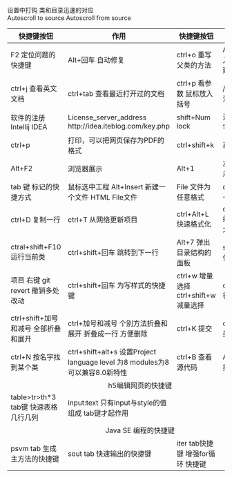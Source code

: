 设置中打钩  类和目录迅速的对应<br>
Autoscroll to source
Autoscroll from source
<table>
<thead>
<tr>
    <th>快捷键按钮</th>
    <th>作用</th>
    <th>快捷键按钮</th>
    <th>作用</th>
</tr>
</thead>
<tbody>
<tr>
    <td> F2 定位问题的快捷键</td>
    <td>Alt+回车 自动修复</td>
    <td>ctrl+o 重写父类的方法</td>
    <td>Alt+Insert 引入构造器或新建</td>
</tr>

<tr>
    <td> ctrl+j 查看英文文档</td>
    <td>ctrl+tab 查看最近打开过的文档</td>
    <td>ctrl+p 看参数 鼠标放入括号</td>
    <td>/** 回车 添加注释</td>
</tr>

<tr>
    <td> 软件的注册 Intellij IDEA</td>
    <td>   License_server_address http://idea.iteblog.com/key.php </td>
    <td>  shift+Num lock </td>
    <td>   开启和关闭数字小键盘</td>
</tr>
<tr>
    <td>  ctrl+p   </td>
    <td> 打印，可以把网页保存为PDF的格式 </td>
    <td> ctrl+shift+k </td>
    <td>  再次提交</td>
</tr>

<tr>
    <td> Alt+F2  </td>
    <td>  浏览器展示</td>
    <td> Alt+1</td>
    <td> 左边目录的显示和隐藏 </td>
</tr>
<tr>
    <td> tab 键 标记的快捷方式 </td>
    <td> 鼠标选中工程 Alt+Insert 新建一个文件 HTML File文件 </td>
    <td>   File 文件为任意格式</td>
    <td>  directory 建立一个路径 </td>
</tr>
<tr>
    <td>   ctrl+D 复制一行  </td>
    <td> ctrl+T 从网络更新项目 </td>
    <td>  ctrl+Alt+L 快速格式化</td>
    <td>ctrl+shift+F12 编辑窗口的最大化 </td>
</tr>
<tr>
    <td> ctral+shift+F10 运行当前类 </td>
    <td>  ctrl+shift+回车 跳转到下一行 </td>
    <td> Alt+7 弹出目录结构的面板</td>
    <td>  shift+F6 改文件名 </td>
</tr>
<tr>
    <td> 项目 右键 git revert 撤销多处改动  </td>
    <td>   ctrl+shift+回车 为写样式的快捷键 </td>
    <td>  ctrl+w 增量选择 ctrl+shift+w 减量选择</td>
    <td>    ctrl+x 删除一行</td>
</tr>
<tr>
    <td>  ctrl+shift+加号和减号 全部折叠和展开 </td>
    <td> ctrl+加号和减号 个别方法折叠和展开 折叠成一行 方便删除 </td>
    <td> ctrl+K 提交</td>
    <td>  ctrl+F12 弹出类的结构 </td>
</tr>

<tr>
    <td>ctrl+N 按名字找到某个类</td>
    <td>ctrl+shift+alt+s 设置Project language level 为8 modules为8 可以兼容8.0新特性</td>
    <td> ctrl+B 查看源代码</td>
    <td>  Alt+tab 窗口切换软件 </td>
</tr>
<tr>
    <td colspan="4" style="text-align: center"> h5编辑网页的快捷键 </td>
</tr>
<tr>
    <td>  table>tr>th*3 tab键 快速表格几行几列 </td>
    <td>  input:text 只有input与style的值组成 tab键才起作用</td>
    <td> </td>
    <td>  </td>
</tr>
<tr>
    <td colspan="4" style="text-align: center"> Java SE 编程的快捷键 </td>
</tr>
<tr>
    <td> psvm tab 生成主方法的快捷键  </td>
    <td> sout tab 快速输出的快捷键 </td>
    <td>iter tab快捷键 增强for循环 快捷键 </td>
    <td>  </td>
</tr>
</tbody>
</table>
